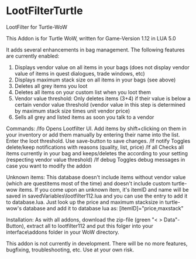 # LootFilterTurtle
LootFilter for Turtle-WoW

This Addon is for Turtle WoW, written for Game-Version 1.12 in LUA 5.0

It adds several enhancements in bag management. The following features are currently enabled:

1. Displays vendor value on all items in your bags (does not display vendor value of items in quest dialogues, trade windows, etc)
2. Displays maximum stack size on all items in your bags (see above)
3. Deletes all grey items you loot
4. Deletes all items on your custom list when you loot them
5. Vendor value threshold: Only deletes items (3+4) if their value is below a certain vendor value threshold (vendor value in this step is determined by maximum stack size times unit vendor price)
6. Sells all grey and listed items as soon you talk to a vendor

Commands:
/lfo            Opens Lootfilter UI. Add items by shift+clicking on them in your inventory or add them manually by entering their name into the list. Enter the loot threshold. Use save-button to save changes.
/lf notify      Toggles delete/keep notifications with reasons (quality, list, price)
/lf all         Checks all items currently in your bag and keeps/deletes the according to your setting (respecting vendor value threshold)
/lf debug       Toggles debug messages in case you want to modify the addon

Unknown items: This database doesn't include items without vendor value (which are questitems most of the time) and doesn't include custom turtle-wow items. If you come upon an unknown item, it's itemID and name will be saved in savedVariables\lootfilter112.lua and you can use the entry to add it to database.lua. Just look up the price and maximum stacksize in turtle-wow's database and add it to database lua as: [itemID]="price,maxstack"

Installation: As with all addons, download the zip-file (green "< > Data"-Button), extract all to lootfilter112 and put this folger into your interface\addons folder in your WoW directory.


This addon is not currently in development. There will be no more features, bugfixing, troubleshooting, etc. Use at your own risk.
